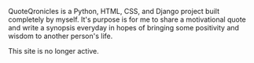 QuoteQronicles is a Python, HTML, CSS, and Django project built completely by myself.
It's purpose is for me to share a motivational quote and write a synopsis everyday in hopes of bringing some positivity and wisdom to another person's life.

This site is no longer active.
